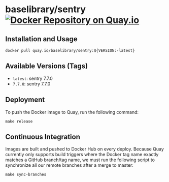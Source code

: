 # baselibrary/sentry [![Docker Repository on Quay.io](https://quay.io/repository/baselibrary/sentry/status "Docker Repository on Quay.io")](https://quay.io/repository/baselibrary/sentry)

## Installation and Usage

    docker pull quay.io/baselibrary/sentry:${VERSION:-latest}

## Available Versions (Tags)

* `latest`: sentry 7.7.0
* `7.7.0`: sentry 7.7.0

## Deployment

To push the Docker image to Quay, run the following command:

    make release

## Continuous Integration

Images are built and pushed to Docker Hub on every deploy. Because Quay currently only supports build triggers where the Docker tag name exactly matches a GitHub branch/tag name, we must run the following script to synchronize all our remote branches after a merge to master:

    make sync-branches
